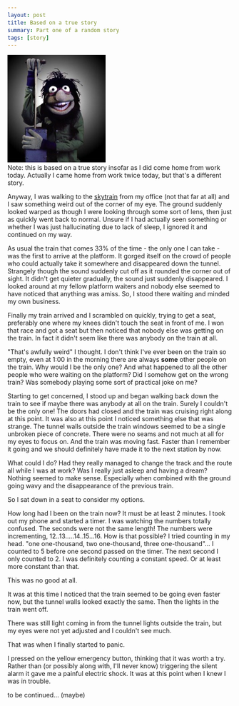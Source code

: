 ```yaml
---
layout: post
title: Based on a true story
summary: Part one of a random story
tags: [story]
---
```


<div class="floatyimg"><a href="http://muppet.wikia.com/wiki/Crazy_Harry"><img src="/images/crazy_harry.jpg" title="Crazy Harry" alt="Crazy Harry" /></a></div>
Note: this is based on a true story insofar as I did come home from work today. Actually I came home from work twice today, but that's a different story.

Anyway, I was walking to the [skytrain](http://www.skytrain.info/) from my office (not that far at all) and I saw something weird out of the corner of my eye. The ground suddenly looked warped as though I were looking through some sort of lens, then just as quickly went back to normal.  Unsure if I had actually seen something or whether I was just hallucinating due to lack of sleep, I ignored it and continued on my way.

As usual the train that comes 33% of the time - the only one I can take - was the first to arrive at the platform.  It gorged itself on the crowd of people who could actually take it somewhere and disappeared down the tunnel. Strangely though the sound suddenly cut off as it rounded the corner out of sight. It didn't get quieter gradually, the sound just suddenly disappeared.  I looked around at my fellow platform waiters and nobody else seemed to have noticed that anything was amiss.  So, I stood there waiting and minded my own business.

Finally my train arrived and I scrambled on quickly, trying to get a seat, preferably one where my knees didn't touch the seat in front of me. I won that race and got a seat but then noticed that nobody else was getting on the train. In fact it didn't seem like there was anybody on the train at all.

"That's awfully weird" I thought.  I don't think I've ever been on the train so empty, even at 1:00 in the morning there are always **some** other people on the train. Why would I be the only one? And what happened to all the other people who were waiting on the platform? Did I somehow get on the wrong train? Was somebody playing some sort of practical joke on me?

Starting to get concerned, I stood up and began walking back down the train to see if maybe there was anybody at all on the train. Surely I couldn't be the only one! The doors had closed and the train was cruising right along at this point. It was also at this point I noticed something else that was strange. The tunnel walls outside the train windows seemed to be a single unbroken piece of concrete. There were no seams and not much at all for my eyes to focus on. And the train was moving fast. Faster than I remember it going and we should definitely have made it to the next station by now.

What could I do? Had they really managed to change the track and the route all while I was at work? Was I really just asleep and having a dream? Nothing seemed to make sense. Especially when combined with the ground going wavy and the disappearance of the previous train.

So I sat down in a seat to consider my options.

How long had I been on the train now? It must be at least 2 minutes. I took out my phone and started a timer. I was watching the numbers totally confused. The seconds were not the same length! The numbers were incrementing, 12..13.....14..15...16. How is that possible? I tried counting in my head. "one one-thousand, two one-thousand, three one-thousand"... I counted to 5 before one second passed on the timer. The next second I only counted to 2. I was definitely counting a constant speed. Or at least more constant than that.

This was no good at all.

It was at this time I noticed that the train seemed to be going even faster now, but the tunnel walls looked exactly the same. Then the lights in the train went off.

There was still light coming in from the tunnel lights outside the train, but my eyes were not yet adjusted and I couldn't see much.

That was when I finally started to panic.

I pressed on the yellow emergency button, thinking that it was worth a try.  Rather than (or possibly along with, I'll never know) triggering the silent alarm it gave me a painful electric shock.  It was at this point when I knew I was in trouble.

to be continued... (maybe)
